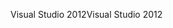 <span data-ttu-id="011de-101">Visual Studio 2012</span><span class="sxs-lookup"><span data-stu-id="011de-101">Visual Studio 2012</span></span>